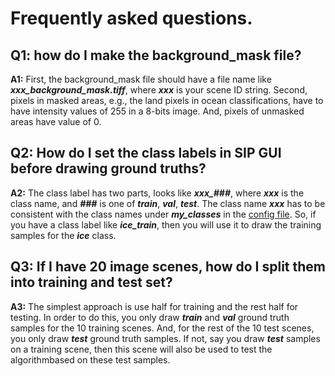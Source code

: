 # Frequently asked questions.

## Q1: how do I make the background_mask file?

**A1:** First, the background_mask file should have a file name like  ***xxx_background_mask.tiff***, where ***xxx*** is your scene ID string. Second, pixels in masked areas, e.g., the land pixels in ocean classifications, have to have intensity values of 255 in a 8-bits image. And, pixels of unmasked areas have value of 0. 

## Q2: How do I set the class labels in SIP GUI before drawing ground truths?

**A2:** The class label has two parts, looks like ***xxx_###***, where ***xxx*** is the class name, and ***###*** is one of ***train***, ***val***, ***test***. The class name ***xxx*** has to be consistent with the class names under ***my_classes*** in the [config file](config_file.md). So, if you have a class label like ***ice_train***, then you will use it to draw the training samples for the ***ice*** class. 

## Q3: If I have 20 image scenes, how do I split them into training and test set?

**A3:** The simplest approach is use half for training and the rest half for testing. In order to do this, you only draw ***train*** and ***val*** ground truth samples for the 10 training scenes. And, for the rest of the 10 test scenes, you only draw ***test*** ground truth samples. If not, say you draw ***test*** samples on a training scene, then this scene will also be used to test the algorithmbased on these test samples. 



